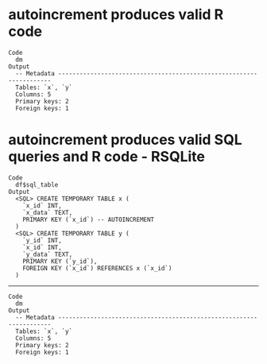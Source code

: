 # autoincrement produces valid R code

    Code
      dm
    Output
      -- Metadata --------------------------------------------------------------------
      Tables: `x`, `y`
      Columns: 5
      Primary keys: 2
      Foreign keys: 1

# autoincrement produces valid SQL queries and R code - RSQLite

    Code
      df$sql_table
    Output
      <SQL> CREATE TEMPORARY TABLE x (
        `x_id` INT,
        `x_data` TEXT,
        PRIMARY KEY (`x_id`) -- AUTOINCREMENT
      )
      <SQL> CREATE TEMPORARY TABLE y (
        `y_id` INT,
        `x_id` INT,
        `y_data` TEXT,
        PRIMARY KEY (`y_id`),
        FOREIGN KEY (`x_id`) REFERENCES x (`x_id`)
      )

---

    Code
      dm
    Output
      -- Metadata --------------------------------------------------------------------
      Tables: `x`, `y`
      Columns: 5
      Primary keys: 2
      Foreign keys: 1

